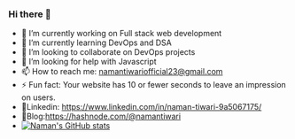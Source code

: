 ### Hi there 👋
- 🔭 I’m currently working on Full stack web development
- 🌱 I’m currently learning DevOps and DSA
- 👯 I’m looking to collaborate on DevOps projects
- 🤔 I’m looking for help with Javascript
- 📫 How to reach me: namantiwariofficial23@gmail.com
- ⚡ Fun fact: Your website has 10 or fewer seconds to leave an impression on users.
- 📲Linkedin: https://www.linkedin.com/in/naman-tiwari-9a5067175/
- 📖Blog:https://hashnode.com/@namantiwari
- [![Naman's GitHub stats](https://github-readme-stats.vercel.app/api?username=naman-tiwari)](https://github.com/naman-tiwari/github-readme-stats)
